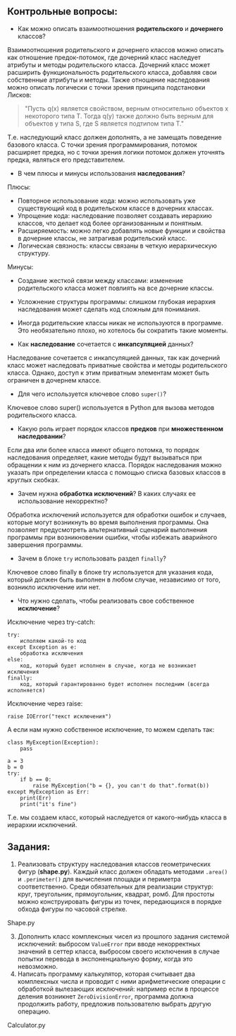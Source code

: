 ## Контрольные вопросы:
- Как можно описать взаимоотношения __родительского__ и __дочернего__ классов?
  
Взаимоотношения родительского и дочернего классов можно описать как отношение предок-потомок, где дочерний класс наследует атрибуты и методы родительского класса. Дочерний класс может расширить функциональность родительского класса, добавляя свои собственные атрибуты и методы.
Также отношение наследования можно описать логически с точки зрения принципа подстановки Лисков:
> "Пусть q(x) является свойством, верным относительно объектов x некоторого типа T. Тогда q(y) также должно быть верным для объектов y типа S, где S является подтипом типа T."

Т.е. наследующий класс должен дополнять, а не замещать поведение базового класса.
С точки зрения программирования, потомок расширяет предка, но с точки зрения логики потомок должен уточнять предка, являться его представителем.

- В чем плюсы и минусы использования __наследования__?

Плюсы:

  - Повторное использование кода: можно использовать уже существующий код в родительском классе в дочерних классах.
  - Упрощение кода: наследование позволяет создавать иерархию классов, что делает код более организованным и понятным.
  - Расширяемость: можно легко добавлять новые функции и свойства в дочерние классы, не затрагивая родительский класс.
  - Логическая связность: классы связаны в четкую иерархическую структуру.

Минусы:
  - Создание жесткой связи между классами: изменение родительского класса может повлиять на все дочерние классы.
  - Усложнение структуры программы: слишком глубокая иерархия наследования может сделать код сложным для понимания.
  - Иногда родительские классы никак не используются в программе. Это необязательно плохо, но хотелось бы сократить такие моменты.

- Как __наследование__ сочетается с __инкапсуляцией__ данных?

Наследование сочетается с инкапсуляцией данных, так как дочерний класс может наследовать приватные свойства и методы родительского класса. Однако, доступ к этим приватным элементам может быть ограничен в дочернем классе.

- Для чего используется ключевое слово `super()`?

Ключевое слово super() используется в Python для вызова методов родительского класса. 

- Какую роль играет порядок классов __предков__ при __множественном наследовании__?

Если два или более класса имеют общего потомка, то порядок наследования определяет, какие методы будут вызываться при обращении к ним из дочернего класса. Порядок наследования можно указать при определении класса с помощью списка базовых классов в круглых скобках.

- Зачем нужна __обработка исключений__? В каких случаях ее использование некорректно?

Обработка исключений используется для обработки ошибок и случаев, которые могут возникнуть во время выполнения программы. Она позволяет предусмотреть альтернативный сценарий выполнения программы при возникновении ошибки, чтобы избежать аварийного завершения программы.

- Зачем в блоке `try` использовать раздел `finally`?

Ключевое слово finally в блоке try используется для указания кода, который должен быть выполнен в любом случае, независимо от того, возникло исключение или нет.

- Что нужно сделать, чтобы реализовать свое собственное __исключение__?

Исключение через try-catch:

```
try:
    исполяем какой-то код
except Exception as e:
    обработка исключения
else:
    код, который будет исполнен в случае, когда не возникает исключения
finally:
    код, который гарантированно будет исполнен последним (всегда исполняется)
```

Исключение через raise:

```
raise IOError("текст исключения")
```

А если нам нужно собственное исключение, то можем сделать так:

```
class MyException(Exception):
    pass

a = 3
b = 0
try:
    if b == 0:
        raise MyException("b = {}, you can't do that".format(b))
except MyException as Err:
    print(Err)
    print("it's fine")
```

Т.е. мы создаем класс, который наследуется от какого-нибудь класса в иерархии исключений.

## Задания:
1) Реализовать структуру наследования классов геометрических фигур (__shape.py__). Каждый класс должен обладать методами `.area()` и 
`.perimeter()` для вычисления площади и периметра соответственно. Среди обязательных для реализации структур: круг, треугольник, прямоугольник, квадрат, ромб. Для простоты можно конструировать фигуры из точек, передающихся в порядке обхода фигуры по часовой стрелке.

Shape.py

3) Дополнить класс комплексных чисел из прошлого задания системой исключений: выбросом `ValueError` при вводе некорректных значений в сеттер класса, выбросом своего исключения в случае попытки перевода в экспоненциальную форму, когда это невозможно.
4) Написать программу калькулятор, которая считывает два комплексных числа и проводит с ними арифметические операции с обработкой вылезающих исключений: например если в процессе деления возникнет `ZeroDivisionError`, программа должна продолжить работу, предложив пользователю выбрать другую операцию.   

Calculator.py
